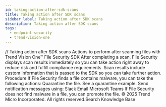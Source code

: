 ```yaml
---
id: taking-action-after-sdk-scans
title: Taking action after SDK scans
sidebar_label: Taking action after SDK scans
description: Taking action after SDK scans
tags:
  - endpoint-security
  - trend-vision-one
---
```


/*<![CDATA[*/ $('#title').html($('meta[name=map-description]').attr('content')); /*]]>*/ Taking action after SDK scans Actions to perform after scanning files with Trend Vision One™ File Security SDK After completing a scan, File Security displays scan results immediately so you can take action right away to reduce risk and fulfill compliance requirements. Scan results include custom information that is passed to the SDK so you can take further action. Procedure If File Security finds a file contains malware, you can take the following actions: Quarantine the file. See a quarantine example. Send notification messages using: Slack Email Microsoft Teams If File Security does not find malware in a file, you can promote the file. © 2025 Trend Micro Incorporated. All rights reserved.Search Knowledge Base